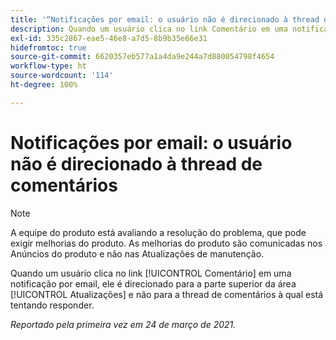 ```yaml
---
title: '“Notificações por email: o usuário não é direcionado à thread de comentários”'
description: Quando um usuário clica no link Comentário em uma notificação por email, ele é direcionado para a parte superior da área [!UICONTROL Atualizações] e não para a thread de comentários à qual está tentando responder.
exl-id: 335c2867-eae5-46e8-a7d5-8b9b35e66e31
hidefromtoc: true
source-git-commit: 6620357eb577a1a4da9e244a7d880054798f4654
workflow-type: ht
source-wordcount: '114'
ht-degree: 100%

---
```


# Notificações por email: o usuário não é direcionado à thread de comentários

<!--Article created by request-->

>[!NOTE]
>
>A equipe do produto está avaliando a resolução do problema, que pode exigir melhorias do produto. As melhorias do produto são comunicadas nos Anúncios do produto e não nas Atualizações de manutenção.

Quando um usuário clica no link [!UICONTROL Comentário] em uma notificação por email, ele é direcionado para a parte superior da área [!UICONTROL Atualizações] e não para a thread de comentários à qual está tentando responder.

_Reportado pela primeira vez em 24 de março de 2021._
